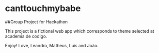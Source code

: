 # canttouchmybabe

##Group Project for Hackathon

This project is a fictional web app which corresponds to theme selected at academia de codigo. 

Enjoy! 
Love,
Leandro, Matheus, Luis and João.
